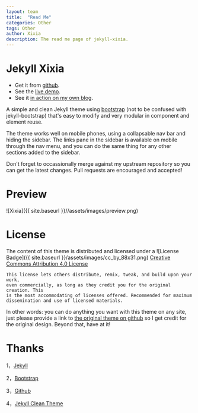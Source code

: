 ```yaml
---
layout: team
title:  "Read Me"
categories: Other
tags: Other
author: Xixia
description: The read me page of jekyll-xixia.
---
```


Jekyll Xixia
============

* Get it from [github](https://github.com/zxixia/jekyll-xixia).
* See the [live demo](http://xixia.info/jekyll-xixia/).
* See it [in action on my own blog](http://xixia.info/).

A simple and clean Jekyll theme using [bootstrap](http://getbootstrap.com)
(not to be confused with jekyll-bootstrap) that's easy to modify and very
modular in component and element reuse.

The theme works well on mobile phones, using a collapsable nav bar and hiding the
sidebar. The links pane in the sidebar is available on mobile through the nav menu,
and you can do the same thing for any other sections added to the sidebar.

Don't forget to occassionally merge against my upstream repository so you can get
the latest changes. Pull requests are encouraged and accepted!

Preview
=======
![Xixia]({{ site.baseurl }}//assets/images/preview.png)

License
=======

The content of this theme is distributed and licensed under a
![License Badge]({{ site.baseurl }}/assets/images/cc_by_88x31.png)
[Creative Commons Attribution 4.0 License](https://creativecommons.org/licenses/by/4.0/legalcode)

    This license lets others distribute, remix, tweak, and build upon your work,
    even commercially, as long as they credit you for the original creation. This
    is the most accommodating of licenses offered. Recommended for maximum
    dissemination and use of licensed materials.

In other words: you can do anything you want with this theme on any site, just please
provide a link to [the original theme on github](https://github.com/zxixia/jekyll-xixia)
so I get credit for the original design. Beyond that, have at it!

Thanks
======

1，[Jekyll][jekyll-url]

2，[Bootstrap][bootstrap-url]

3，[Github][github-url]

4，[Jekyll Clean Theme][Jekyll-Clean-Theme-url]

[jekyll-url]: http://jekyllrb.com/
[bootstrap-url]: http://getbootstrap.com/
[github-url]: https://github.com/
[Jekyll-Clean-Theme-url]: https://github.com/scotte/jekyll-clean
[xixia-url]: http://xixia.info/
